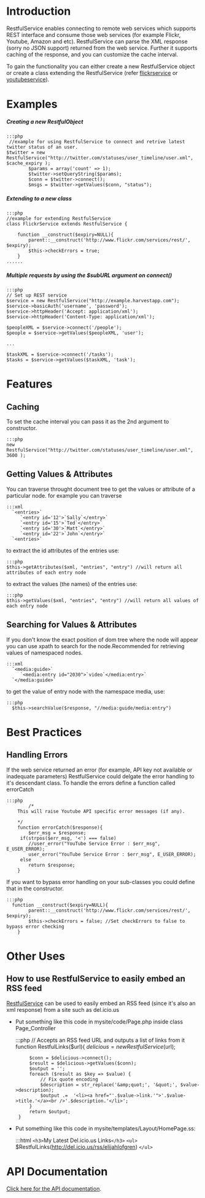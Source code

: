 # Introduction

RestfulService enables connecting to remote web services which supports REST interface and consume those web services
(for example Flickr, Youtube, Amazon and etc). RestfulService can parse the XML response (sorry no JSON support)
returned from the web service. Further it supports caching of the response, and you can customize the cache interval. 

To gain the functionality you can either create a new RestfulService object or create a class extending the
RestfulService (refer [flickrservice](flickrservice) or [youtubeservice](youtubeservice)).



# Examples

##### Creating a new RestfulObject

	:::php
	 //example for using RestfulService to connect and retrive latest twitter status of an user.
	$twitter = new RestfulService("http://twitter.com/statuses/user_timeline/user.xml", $cache_expiry );
			$params = array('count' => 1);
			$twitter->setQueryString($params);
			$conn = $twitter->connect();
			$msgs = $twitter->getValues($conn, "status");


##### Extending to a new class

	:::php
	//example for extending RestfulService
	class FlickrService extends RestfulService {
		
		function __construct($expiry=NULL){
			parent::__construct('http://www.flickr.com/services/rest/', $expiry);
			$this->checkErrors = true;
		}
	......


##### Multiple requests by using the $subURL argument on connect()

	:::php
	// Set up REST service
	$service = new RestfulService("http://example.harvestapp.com");
	$service->basicAuth('username', 'password');
	$service->httpHeader('Accept: application/xml');
	$service->httpHeader('Content-Type: application/xml');
	
	$peopleXML = $service->connect('/people');
	$people = $service->getValues($peopleXML, 'user');
	
	...
	
	$taskXML = $service->connect('/tasks');
	$tasks = $service->getValues($taskXML, 'task');



# Features

## Caching 

To set the cache interval you can pass it as the 2nd argument to constructor.

	:::php
	new RestfulService("http://twitter.com/statuses/user_timeline/user.xml", 3600 );


## Getting Values & Attributes

You can traverse throught document tree to get the values or attribute of a particular node.
for example you can traverse 

	:::xml
	  `<entries>`
	     `<entry id='12'>`Sally`</entry>`
	     `<entry id='15'>`Ted`</entry>`
	     `<entry id='30'>`Matt`</entry>`
	     `<entry id='22'>`John`</entry>`
	  `<entries>`

to extract the id attributes of the entries use:

	:::php
	$this->getAttributes($xml, "entries", "entry") //will return all attributes of each entry node


to extract the values (the names) of the entries use: 

	:::php
	$this->getValues($xml, "entries", "entry") //will return all values of each entry node


## Searching for Values & Attributes

If you don't know the exact position of dom tree where the node will appear you can use xpath to search for the
node.Recommended for retrieving values of namespaced nodes.

	:::xml
	  `<media:guide>`
	     `<media:entry id="2030">`video`</media:entry>`
	  `</media:guide>`

to get the value of entry node with the namespace media, use:

	:::php
	  $this->searchValue($response, "//media:guide/media:entry")



# Best Practices


## Handling Errors

If the web service returned an error (for example, API key not available or inadequate parameters) RestfulService could
delgate the error handling to it's descendant class. To handle the errors define a function called errorCatch

	:::php
	        /*
		This will raise Youtube API specific error messages (if any).

		*/
		function errorCatch($response){
			$err_msg = $response;
		 if(strpos($err_msg, '<') === false)
			//user_error("YouTube Service Error : $err_msg", E_USER_ERROR);
		 	user_error("YouTube Service Error : $err_msg", E_USER_ERROR);
		 else
		 	return $response;
		}



If you want to bypass error handling on your sub-classes you could define that in the constructor.

	:::php
	  function __construct($expiry=NULL){
			parent::__construct('http://www.flickr.com/services/rest/', $expiry);
			$this->checkErrors = false; //Set checkErrors to false to bypass error checking
		}


# Other Uses

## How to use RestfulService to easily embed an RSS feed
[RestfulService](RestfulService) can be used to easily embed an RSS feed (since it's also an xml response) from a site
such as del.icio.us

*  Put something like this code in mysite/code/Page.php inside class Page_Controller

	:::php
		// Accepts an RSS feed URL and outputs a list of links from it
		function RestfulLinks($url){
			$delicious = new RestfulService($url);
			
			$conn = $delicious->connect();
			$result = $delicious->getValues($conn);
			$output = '';
			foreach ($result as $key => $value) {
				// Fix quote encoding
				$description = str_replace('&amp;quot;', '&quot;', $value->description);
				$output .=  '<li><a href="'.$value->link.'">'.$value->title.'</a><br />'.$description.'</li>';
			}
			return $output;
		}


*  Put something like this code in mysite/templates/Layout/HomePage.ss:

	:::html
	`<h3>`My Latest Del.icio.us Links`</h3>`
	`<ul>`
		$RestfulLinks(http://del.icio.us/rss/elijahlofgren) 
	`</ul>`


# API Documentation

[Click here for the API documentation](http://api.silverstripe.org/trunk/sapphire/integration/RestfulService.html).
